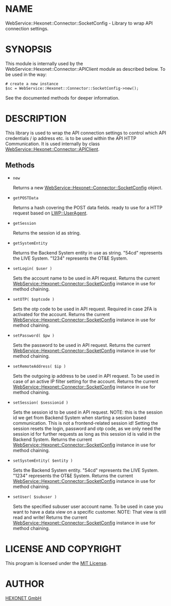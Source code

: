 # NAME

WebService::Hexonet::Connector::SocketConfig - Library to wrap API connection settings.

# SYNOPSIS

This module is internally used by the WebService::Hexonet::Connector::APIClient module as described below.
To be used in the way:

    # create a new instance
    $sc = WebService::Hexonet::Connector::SocketConfig->new();

See the documented methods for deeper information.

# DESCRIPTION

This library is used to wrap the API connection settings to control which API credentials / ip address etc.
is to be used within the API HTTP Communication.
It is used internally by class [WebService::Hexonet::Connector::APIClient](https://metacpan.org/pod/WebService%3A%3AHexonet%3A%3AConnector%3A%3AAPIClient).

## Methods

- `new`

    Returns a new [WebService::Hexonet::Connector::SocketConfig](https://metacpan.org/pod/WebService%3A%3AHexonet%3A%3AConnector%3A%3ASocketConfig) object.

- `getPOSTData`

    Returns a hash covering the POST data fields. ready to use for
    a HTTP request based on [LWP::UserAgent](https://metacpan.org/pod/LWP%3A%3AUserAgent).

- `getSession`

    Returns the session id as string.

- `getSystemEntity`

    Returns the Backend System entity in use as string.
    "54cd" represents the LIVE System.
    "1234" represents the OT&E System.

- `setLogin( $user )`

    Sets the account name to be used in API request.
    Returns the current [WebService::Hexonet::Connector::SocketConfig](https://metacpan.org/pod/WebService%3A%3AHexonet%3A%3AConnector%3A%3ASocketConfig) instance in use for method chaining.

- `setOTP( $optcode )`

    Sets the otp code to be used in API request.
    Required in case 2FA is activated for the account.
    Returns the current [WebService::Hexonet::Connector::SocketConfig](https://metacpan.org/pod/WebService%3A%3AHexonet%3A%3AConnector%3A%3ASocketConfig) instance in use for method chaining.

- `setPassword( $pw )`

    Sets the password to be used in API request.
    Returns the current [WebService::Hexonet::Connector::SocketConfig](https://metacpan.org/pod/WebService%3A%3AHexonet%3A%3AConnector%3A%3ASocketConfig) instance in use for method chaining.

- `setRemoteAddress( $ip )`

    Sets the outgoing ip address to be used in API request.
    To be used in case of an active IP filter setting for the account.
    Returns the current [WebService::Hexonet::Connector::SocketConfig](https://metacpan.org/pod/WebService%3A%3AHexonet%3A%3AConnector%3A%3ASocketConfig) instance in use for method chaining.

- `setSession( $sessionid )`

    Sets the session id to be used in API request.
    NOTE: this is the session id we get from Backend System
    when starting a session based communication.
    This is not a frontend-related session id!
    Setting the session resets the login, password and otp code,
    as we only need the session id for further requests as long
    as this session id is valid in the Backend System.
    Returns the current [WebService::Hexonet::Connector::SocketConfig](https://metacpan.org/pod/WebService%3A%3AHexonet%3A%3AConnector%3A%3ASocketConfig) instance in use for method chaining.

- `setSystemEntity( $entity )`

    Sets the Backend System entity.
    "54cd" represents the LIVE System.
    "1234" represents the OT&E System.
    Returns the current [WebService::Hexonet::Connector::SocketConfig](https://metacpan.org/pod/WebService%3A%3AHexonet%3A%3AConnector%3A%3ASocketConfig) instance in use for method chaining.

- `setUser( $subuser )`

    Sets the specified subuser user account name.
    To be used in case you want to have a data view on a specific customer.
    NOTE: That view is still read and write!
    Returns the current [WebService::Hexonet::Connector::SocketConfig](https://metacpan.org/pod/WebService%3A%3AHexonet%3A%3AConnector%3A%3ASocketConfig) instance in use for method chaining.

# LICENSE AND COPYRIGHT

This program is licensed under the [MIT License](https://raw.githubusercontent.com/hexonet/perl-sdk/master/LICENSE).

# AUTHOR

[HEXONET GmbH](https://www.hexonet.net)
